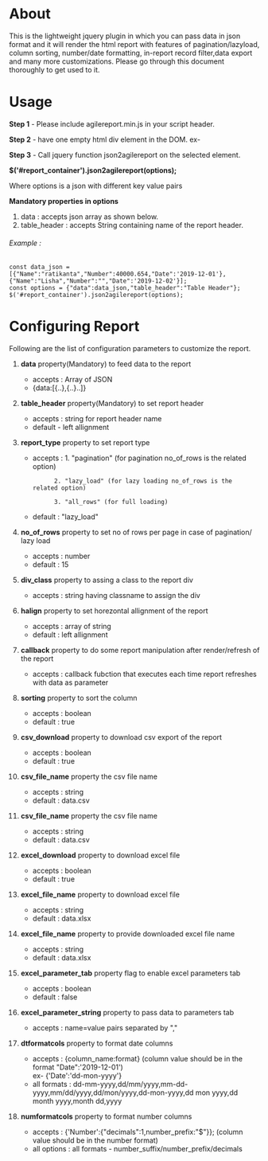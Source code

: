 # About
This is the lightweight jquery plugin in which you can pass data in json format and it will render the html report with features of pagination/lazyload, column sorting, number/date formatting, in-report record filter,data export and many more customizations.
Please go through this document thoroughly to get used to it.
 
# Usage
  **Step 1** - Please include agilereport.min.js in your script header.
  
  **Step 2** - have one empty html div element in the DOM. ex- <div id="report_container"></div>
  
  **Step 3** - Call jquery function json2agilereport on the selected element.
  
  **$('#report_container').json2agilereport(options);**
  
  Where options is a json with different key value pairs
  
  **Mandatory properties in options**
  1. data : accepts json array as shown below.
  2. table_header : accepts String containing name of the report header.
  ###### Example :
  ```
  const data_json = [{"Name":"ratikanta","Number":40000.654,"Date":'2019-12-01'},{"Name":"Lisha","Number":"","Date":'2019-12-02'}];
  const options = {"data":data_json,"table_header":"Table Header"};
  $('#report_container').json2agilereport(options);
  ```
# Configuring Report
Following are the list of configuration parameters to customize the report.
1.  **data** property(Mandatory) to feed data to the report 
    - accepts : Array of JSON 
    - {data:[{..},{..}..]}   

2. **table_header** property(Mandatory) to set report header
    - accepts : string for report header name
    - default - left allignment  
    
3. **report_type** property to set report type 
    - accepts : 1. "pagination" (for pagination no_of_rows is the related option)
    
                2. "lazy_load" (for lazy loading no_of_rows is the related option)
                
                3. "all_rows" (for full loading)
    - default : "lazy_load"
    
4. **no_of_rows** property to set no of rows per page in case of pagination/ lazy load
    - accepts : number
    - default : 15
    
5. **div_class** property to assing a class to the report div
    - accepts : string having classname to assign the div
        
6. **halign** property to set horezontal allignment of the report
    - accepts : array of string 
    - default : left allignment           

7. **callback** property to do some report manipulation after render/refresh of the report
    - accepts : callback fubction that executes each time report refreshes with data as parameter 

8. **sorting** property to sort the column
    - accepts : boolean
    - default : true
  
9. **csv_download** property to download csv export of the report
    - accepts : boolean
    - default : true  
             
10. **csv_file_name** property the csv file name 
     - accepts : string
     - default : data.csv   

11. **csv_file_name** property the csv file name 
     - accepts : string
     - default : data.csv 
     
12. **excel_download** property to download excel file
     - accepts : boolean
     - default : true

13. **excel_file_name** property to download excel file
     - accepts : string
     - default : data.xlsx
     
14. **excel_file_name** property to provide downloaded excel file name
     - accepts : string
     - default : data.xlsx     
     
15. **excel_parameter_tab** property flag to enable excel parameters tab
     - accepts : boolean
     - default : false
     
16. **excel_parameter_string** property to pass data to parameters tab
     - accepts : name=value pairs separated by "," 
          
17. **dtformatcols** property to format date columns
     - accepts : {column_name:format} (column value should be in the format "Date":'2019-12-01')    
                  ex- {'Date':'dd-mon-yyyy'}
     - all formats : dd-mm-yyyy,dd/mm/yyyy,mm-dd-yyyy,mm/dd/yyyy,dd/mon/yyyy,dd-mon-yyyy,dd mon yyyy,dd month yyyy,month dd,yyyy

18. **numformatcols** property to format number columns
     - accepts : {'Number':{"decimals":1,number_prefix:"$"}}; (column value should be in the number format)   
     - all options : all formats - number_suffix/number_prefix/decimals
